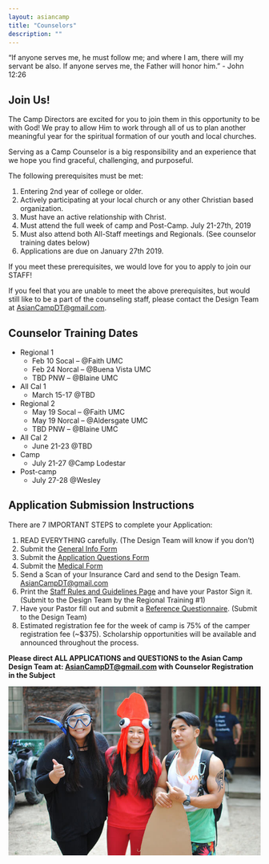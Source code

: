 ```yaml
---
layout: asiancamp
title: "Counselors"
description: ""
---
```


<div class="well">
“If anyone serves me, he must follow me; and where I am, there will my servant be also. If anyone serves me, the Father will honor him.” - John 12:26
</div>

## Join Us!

The Camp Directors are excited for you to join them in this opportunity to be with God! We pray to allow Him to work through all of us to plan another meaningful year for the spiritual formation of our youth and local churches.

Serving as a Camp Counselor is a big responsibility and an experience that we hope you find graceful, challenging, and purposeful.

The following prerequisites must be met:

1. Entering 2nd year of college or older.
1. Actively participating at your local church or any other Christian based organization.
1. Must have an active relationship with Christ.
1. Must attend the full week of camp and Post-Camp. July 21-27th, 2019
1. Must also attend both All-Staff meetings and Regionals. (See counselor training dates below)
1. Applications are due on January 27th 2019.

If you meet these prerequisites, we would love for you to apply to join our STAFF!

If you feel that you are unable to meet the above prerequisites, but would still like to be a part of the counseling staff, please contact the Design Team at [AsianCampDT@gmail.com](mailto:AsianCampDT@gmail.com).

## Counselor Training Dates

- Regional 1
  - Feb 10 Socal – @Faith UMC
  - Feb 24 Norcal – @Buena Vista UMC
  - TBD PNW – @Blaine UMC
- All Cal 1
  - March 15-17 @TBD
- Regional 2
  - May 19 Socal – @Faith UMC
  - May 19 Norcal – @Aldersgate UMC
  - TBD PNW – @Blaine UMC
- All Cal 2
  - June 21-23 @TBD
- Camp
  - July 21-27 @Camp Lodestar
- Post-camp
  - July 27-28 @Wesley

## Application Submission Instructions

There are 7 IMPORTANT STEPS to complete your Application:

1. READ EVERYTHING carefully. (The Design Team will know if you don’t)
1. Submit the <a href="https://docs.google.com/forms/d/e/1FAIpQLSdvqzvbsU4mRiWA5W5VTcl5cu3rPQ7C4xU60oFhTxhrjO3dcQ/viewform" target="_blank">General Info Form</a>
1. Submit the <a href="https://docs.google.com/forms/d/e/1FAIpQLSf7y9oOvXt7OID46CdQqK_U8TnmxXEym8A3z3ieVGqXsqzJsg/viewform" target="_blank">Application Questions Form</a>
1. Submit the <a href="https://docs.google.com/forms/d/e/1FAIpQLSfZtgT12MD1ln7zUDV22bb9T4JuCLPFEfkl7rL5ND8QzKvyiw/viewform" target="_blank">Medical Form</a>
1. Send a Scan of your Insurance Card and send to the Design Team. [AsianCampDT@gmail.com](mailto:AsianCampDT@gmail.com)
1. Print the <a href="https://drive.google.com/file/d/0B_GJLCz6DMvyWlZIZC0zcGNRNDg/view" target="_blank">Staff Rules and Guidelines Page</a> and have your Pastor Sign it. (Submit to the Design Team by the Regional Training #1)
1. Have your Pastor fill out and submit a <a href="https://drive.google.com/file/d/1_pBNZrXw8IxOYQM10pfIcD9_o9bzryZ0/view?usp=sharing" target="_blank">Reference Questionnaire</a>. (Submit to the Design Team)
1. Estimated registration fee for the week of camp is 75% of the camper registration fee (~\$375). Scholarship opportunities will be available and announced throughout the process.

**Please direct ALL APPLICATIONS and QUESTIONS to the Asian Camp Design Team at: [AsianCampDT@gmail.com](mailto:AsianCampDT@gmail.com) with Counselor Registration in the Subject**

<img class="img-rounded" src="/assets/img/asiancamp/Counselors.jpg">
